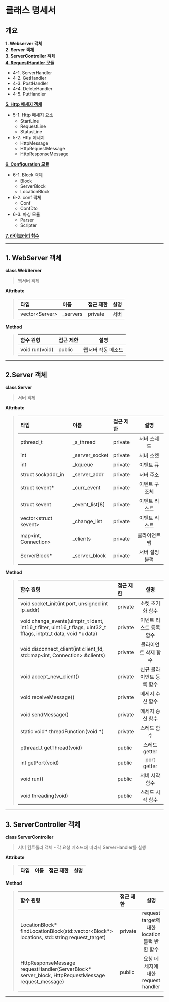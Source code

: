 # **클래스 명세서**

## **개요**
**1. Webserver 객체** </br>
**2. Server 객체** </br>
**3. ServerController 객체** </br>
**[4. RequestHandler 모듈](https://github.com/wkdtpgns5016/webserve/blob/main/docs/ClassSpecification/server_handler.md)** </br>
+ 4-1. ServerHandler
+ 4-2. GetHandler
+ 4-3. PostHandler
+ 4-4. DeleteHandler
+ 4-5. PutHandler

**[5. Http 메세지 객체](https://github.com/wkdtpgns5016/webserve/blob/main/docs/ClassSpecification/http_message.md)** </br>
+ 5-1. Http 메세지 요소
    + StartLine
    + RequestLine
    + StatusLine
+ 5-2. Http 메세지
    + HttpMessage
    + HttpRequestMessage
    + HttpResponseMessage
    
**[6. Configuration 모듈](https://github.com/wkdtpgns5016/webserve/blob/main/docs/ClassSpecification/configuration.md)** </br>
+ 6-1. Block 객체
    + Block
    + ServerBlock
    + LocationBlock
+ 6-2. conf 객체
    + Conf
    + ConfDto
+ 6-3. 파싱 모듈
    + Parser
    + Scripter

**[7. 라이브러리 함수](https://github.com/wkdtpgns5016/webserve/blob/main/docs/ClassSpecification/lib_function.md)** </br>

---------------------------------------------------

## **1. WebServer 객체**
**class WebServer**
> 웹서버 객체

**Attribute**
> | 타입 | 이름 | 접근 제한 | 설명 |
> |:----------|:----------|:----------|:----------:|
> | vector&#60;Server&#62; | _servers | private | 서버  |
**Method**
> | 함수 원형 | 접근 제한 | 설명 |
> |:----------|:----------|:----------:|
> | void run(void) | public | 웹서버 작동 메소드 |

------------------------------------------

## **2.Server 객체**
**class Server**
> 서버 객체

**Attribute**
> | 타입 | 이름 | 접근 제한 | 설명 |
> |:----------|:----------|:----------|:----------:|
> |  pthread_t  | _s_thread | private | 서버 스레드  |
> |  int        | _server_socket | private | 서버 소켓  |
> |  int        | _kqueue | private | 이벤트 큐 |
> |  struct sockaddr_in | _server_addr | private | 서버 주소  |
> |  struct kevent* | _curr_event | private | 이벤트 구조체 |
> |  struct kevent | _event_list[8] | private | 이벤트 리스트 |
> |  vector&#60;struct kevent&#62; | _change_list | private | 이벤트 리스트  |
> |  map&#60;int, Connection&#62; |  _clients | private | 클라이언트 맵  |
> |  ServerBlock* | _server_block | private | 서버 설정 블럭 |

**Method**
> | 함수 원형 | 접근 제한 | 설명 |
> |:----------|:----------|:----------:|
> | void socket_init(int port, unsigned int ip_addr) | private | 소켓 초기화 함수 |
> | void change_events(uintptr_t ident, int16_t filter, uint16_t flags, uint32_t fflags, intptr_t data, void *udata) | private | 이벤트 리스트 등록 함수 |
> | void disconnect_client(int client_fd, std::map&#60;int, Connection&#62; &clients) | private | 클라이언트 삭제 함수 |
> | void accept_new_client()| private | 신규 클라이언트 등록 함수 |
> | void receiveMessage() | private | 메세지 수신 함수 |
> | void sendMessage() | private | 메세지 송신 함수 |
> | static void* threadFunction(void *) | private | 스레드 함수 |
> | pthread_t getThread(void) | public | 스레드 getter
> | int  getPort(void) | public | port getter
> | void run() | public | 서버 시작 함수
> | void threading(void) | public | 스레드 시작 함수
------------------------------------------

## **3. ServerController 객체**
**class ServerController**
> 서버 컨트롤러 객체 - 각 요청 메소드에 따라서 ServerHandler를 실행

**Attribute**
> | 타입 | 이름 | 접근 제한 | 설명 |
> |:----------|:----------|:----------|:----------:|
**Method**
> | 함수 원형 | 접근 제한 | 설명 |
> |:----------|:----------|:----------:|
> |LocationBlock* findLocationBlock(std::vector&#60;Block*&#62; locations, std::string request_target) | private | request target에 대한 location 블럭 반환 함수 |
> |HttpResponseMessage requestHandler(ServerBlock* server_block, HttpRequestMessage request_message) | public | 요청 메세지에 대한 request handler |

------------------------------------------



